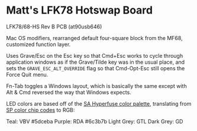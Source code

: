 # Matt's LFK78 Hotswap Board

LFK78/68-HS Rev B PCB (at90usb646)

Mac OS modifiers, rearranged default four-square block from the MF68, customized function layer.

Uses Grave/Esc on the Esc key so that Cmd+Esc works to cycle through application windows as if the Grave/Tilde key was in the usual place, and sets the `GRAVE_ESC_ALT_OVERRIDE` flag so that Cmd-Opt-Esc still opens the Force Quit menu.

Fn-Tab toggles a Windows layout, which is basically the same except with Alt & Cmd reversed the way that Windows expects.

LED colors are based off of the [SA Hyperfuse color palette][hf], translating from [SP color chip codes][sp] to RGB:

Teal:       VBV     #5dceba
Purple:     RDA     #6c3b7b
Light Grey: GTL
Dark Grey:  GD

[hf]:https://www.reddit.com/r/MechanicalKeyboards/comments/4i37j0/does_anyone_know_what_color_codes_are_used_for/
[sp]: https://deskthority.net/wiki/Signature_Plastics_ABS_colours
